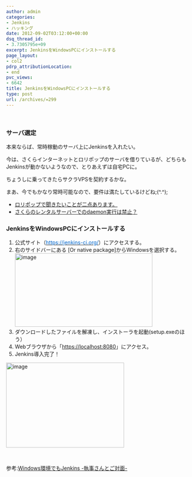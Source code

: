 ```yaml
---
author: admin
categories:
- Jenkins
- ハッキング
date: 2012-09-02T03:12:00+00:00
dsq_thread_id:
- 3.7305795e+09
excerpt: JenkinsをWindowsPCにインストールする
page_layout:
- col2
pdrp_attributionLocation:
- end
pvc_views:
- 6642
title: JenkinsをWindowsPCにインストールする
type: post
url: /archives/=299
---
```


&nbsp;

### サーバ選定

本来ならば、常時稼動のサーバ上にJenkinsを入れたい。
  
今は、さくらインターネットとロリポップのサーバを借りているが、どちらもJenkinsが動かないようなので、とりあえずは自宅PCに。
  
ちょうしに乗ってきたらサクラVPSを契約するかな。
  
まあ、今でもかなり常時可能なので、要件は満たしているけどね;(^.^);

  * [ロリポップで聞きたいことが二点あります。][1]
  * [さくらのレンタルサーバーでのdaemon実行は禁止？][2]

### JenkinsをWindowsPCにインストールする

  1. 公式サイト（[<span style="color: #0066cc;">https://jenkins-ci.org/</span>][3]）にアクセスする。
  2. 右のサイドバーにある [Or native package]からWindowsを選択する。[<img style="background-image: none; padding-left: 0px; padding-right: 0px; display: inline; padding-top: 0px; border-width: 0px;" title="image" src="https://hmi-me.ciao.jp/wordpress/wp-content/uploads/image_thumb4.png" alt="image" width="373" height="199" border="0" />][4]
  3. ダウンロードしたファイルを解凍し、インストーラを起動(setup.exeのほう）
  4. Webブラウザから「<https://localhost:8080>」にアクセス。
  5. Jenkins導入完了！

[<img style="background-image: none; padding-left: 0px; padding-right: 0px; display: inline; padding-top: 0px; border-width: 0px;" title="image" src="https://hmi-me.ciao.jp/wordpress/wp-content/uploads/image_thumb5.png" alt="image" width="320" height="230" border="0" />][5]

&nbsp;

参考:[Windows環境でもJenkins -執事さんとご対面-][6]

 [1]: https://www.google.co.jp/url?sa=t&rct=j&q=&esrc=s&source=web&cd=4&ved=0CDkQFjAD&url=http%3A%2F%2Fq.hatena.ne.jp%2F1107315097&ei=EJ1CULWEMqX2mAXxiYCoBA&usg=AFQjCNHO7Xe-2FHnHFR_4hsWym7daBG13g&sig2=_KMGTaGtnJSZZpeiWIBU5A
 [2]: https://www.cat-ears.net/archives/=318
 [3]: https://jenkins-ci.org/
 [4]: https://hmi-me.ciao.jp/wordpress/wp-content/uploads/image4.png
 [5]: https://hmi-me.ciao.jp/wordpress/wp-content/uploads/image5.png
 [6]: https://pplace.jp/2011/06/199/